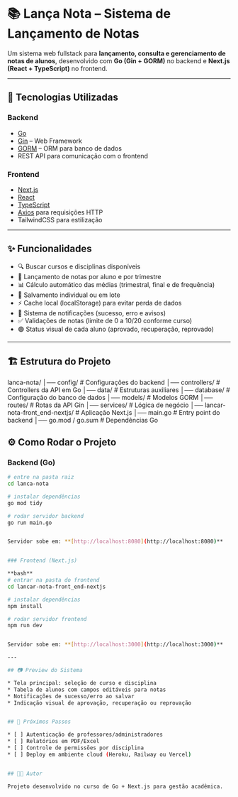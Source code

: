 # 📚 Lança Nota – Sistema de Lançamento de Notas

Um sistema web fullstack para **lançamento, consulta e gerenciamento de notas de alunos**, desenvolvido com **Go (Gin + GORM)** no backend e **Next.js (React + TypeScript)** no frontend.  

---

## 🚀 Tecnologias Utilizadas

### Backend
- [Go](https://go.dev/)  
- [Gin](https://gin-gonic.com/) – Web Framework  
- [GORM](https://gorm.io/) – ORM para banco de dados  
- REST API para comunicação com o frontend  

### Frontend
- [Next.js](https://nextjs.org/)  
- [React](https://react.dev/)  
- [TypeScript](https://www.typescriptlang.org/)  
- [Axios](https://axios-http.com/) para requisições HTTP  
- TailwindCSS para estilização  

---

## ✨ Funcionalidades

- 🔍 Buscar cursos e disciplinas disponíveis  
- 📝 Lançamento de notas por aluno e por trimestre  
- 📊 Cálculo automático das médias (trimestral, final e de frequência)  
- 💾 Salvamento individual ou em lote  
- ⚡ Cache local (localStorage) para evitar perda de dados  
- 🔔 Sistema de notificações (sucesso, erro e avisos)  
- ✅ Validações de notas (limite de 0 a 10/20 conforme curso)  
- 🟢 Status visual de cada aluno (aprovado, recuperação, reprovado)  

---

## 🏗️ Estrutura do Projeto


lanca-nota/
│── config/ # Configurações do backend
│── controllers/ # Controllers da API em Go
│── data/ # Estruturas auxiliares
│── database/ # Configuração do banco de dados
│── models/ # Modelos GORM
│── routes/ # Rotas da API Gin
│── services/ # Lógica de negócio
│── lancar-nota-front_end-nextjs/ # Aplicação Next.js
│── main.go # Entry point do backend
│── go.mod / go.sum # Dependências Go



## ⚙️ Como Rodar o Projeto

### Backend (Go)
```bash
# entre na pasta raiz
cd lanca-nota

# instalar dependências
go mod tidy

# rodar servidor backend
go run main.go


Servidor sobe em: **[http://localhost:8080](http://localhost:8080)**


### Frontend (Next.js)

**bash**
# entrar na pasta do frontend
cd lancar-nota-front_end-nextjs

# instalar dependências
npm install

# rodar servidor frontend
npm run dev


Servidor sobe em: **[http://localhost:3000](http://localhost:3000)**

---

## 📷 Preview do Sistema

* Tela principal: seleção de curso e disciplina
* Tabela de alunos com campos editáveis para notas
* Notificações de sucesso/erro ao salvar
* Indicação visual de aprovação, recuperação ou reprovação


## 📌 Próximos Passos

* [ ] Autenticação de professores/administradores
* [ ] Relatórios em PDF/Excel
* [ ] Controle de permissões por disciplina
* [ ] Deploy em ambiente cloud (Heroku, Railway ou Vercel)


## 👨‍💻 Autor

Projeto desenvolvido no curso de Go + Next.js para gestão acadêmica.



